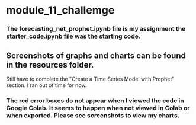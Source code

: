 # module_11_challemge

### The forecasting_net_prophet.ipynb file is my assignment the starter_code.ipynb file was the starting code.

## Screenshots of graphs and charts can be found in the resources folder.

Still have to complete the "Create a Time Series Model with Prophet" section. I ran out of time for now.

### The red error boxes do not appear when I viewed the code in Google Colab. It seems to happen when not viewed in Colab or when exported. Please see screenshots to view my charts.



